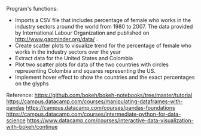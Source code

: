  Program's functions:

- Imports  a CSV file that includes percentage of female who works in the industry sectors around the world from 1980 to 2007. The data provided by International Labour Organization and published on http://www.gapminder.org/data/ .
- Create scatter plots to visualize trend for the percentage of female who works in the industry sectors over the year
- Extract data for the United States and Colombia
- Plot two scatter plots for data of the two countries with circles representing Colombia and squares representing the US.
- Implement hover effect to show the countries and the exact percentages on the glyphs

Reference:
https://github.com/bokeh/bokeh-notebooks/tree/master/tutorial
https://campus.datacamp.com/courses/manipulating-dataframes-with-pandas
https://campus.datacamp.com/courses/pandas-foundations
https://campus.datacamp.com/courses/intermediate-python-for-data-science
https://www.datacamp.com/courses/interactive-data-visualization-with-bokeh/continue
